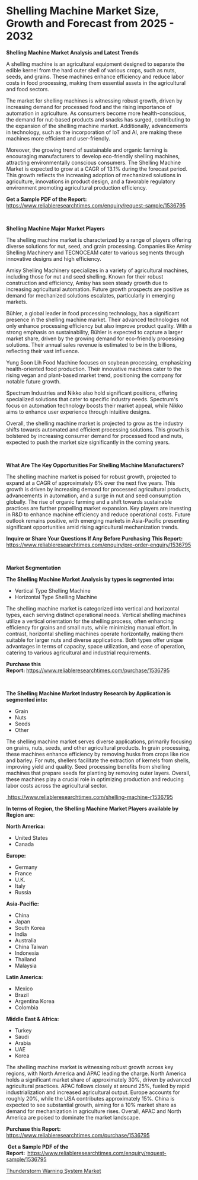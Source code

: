 <p><h1>Shelling Machine Market Size, Growth and Forecast from 2025 - 2032</h1></p><p><strong>Shelling Machine Market Analysis and Latest Trends</strong></p>
<p><p>A shelling machine is an agricultural equipment designed to separate the edible kernel from the hard outer shell of various crops, such as nuts, seeds, and grains. These machines enhance efficiency and reduce labor costs in food processing, making them essential assets in the agricultural and food sectors.</p><p>The market for shelling machines is witnessing robust growth, driven by increasing demand for processed food and the rising importance of automation in agriculture. As consumers become more health-conscious, the demand for nut-based products and snacks has surged, contributing to the expansion of the shelling machine market. Additionally, advancements in technology, such as the incorporation of IoT and AI, are making these machines more efficient and user-friendly.</p><p>Moreover, the growing trend of sustainable and organic farming is encouraging manufacturers to develop eco-friendly shelling machines, attracting environmentally conscious consumers. The Shelling Machine Market is expected to grow at a CAGR of 13.1% during the forecast period. This growth reflects the increasing adoption of mechanized solutions in agriculture, innovations in product design, and a favorable regulatory environment promoting agricultural production efficiency.</p></p>
<p><strong>Get a Sample PDF of the Report:&nbsp;</strong> <a href="https://www.reliableresearchtimes.com/enquiry/request-sample/1536795?utm_campaign=2181&utm_medium=2&utm_source=Github&utm_content=ia&utm_term=11042025&utm_id=shelling-machine">https://www.reliableresearchtimes.com/enquiry/request-sample/1536795</a></p>
<p>&nbsp;</p>
<p><strong>Shelling Machine Major Market Players</strong></p>
<p><p>The shelling machine market is characterized by a range of players offering diverse solutions for nut, seed, and grain processing. Companies like Amisy Shelling Machinery and TECNOCEAM cater to various segments through innovative designs and high efficiency.</p><p>Amisy Shelling Machinery specializes in a variety of agricultural machines, including those for nut and seed shelling. Known for their robust construction and efficiency, Amisy has seen steady growth due to increasing agricultural automation. Future growth prospects are positive as demand for mechanized solutions escalates, particularly in emerging markets.</p><p>Bühler, a global leader in food processing technology, has a significant presence in the shelling machine market. Their advanced technologies not only enhance processing efficiency but also improve product quality. With a strong emphasis on sustainability, Bühler is expected to capture a larger market share, driven by the growing demand for eco-friendly processing solutions. Their annual sales revenue is estimated to be in the billions, reflecting their vast influence.</p><p>Yung Soon Lih Food Machine focuses on soybean processing, emphasizing health-oriented food production. Their innovative machines cater to the rising vegan and plant-based market trend, positioning the company for notable future growth. </p><p>Spectrum Industries and Nikko also hold significant positions, offering specialized solutions that cater to specific industry needs. Spectrum's focus on automation technology boosts their market appeal, while Nikko aims to enhance user experience through intuitive designs.</p><p>Overall, the shelling machine market is projected to grow as the industry shifts towards automated and efficient processing solutions. This growth is bolstered by increasing consumer demand for processed food and nuts, expected to push the market size significantly in the coming years.</p></p>
<p>&nbsp;</p>
<p><strong>What Are The Key Opportunities For Shelling Machine Manufacturers?</strong></p>
<p><p>The shelling machine market is poised for robust growth, projected to expand at a CAGR of approximately 6% over the next five years. This growth is driven by increasing demand for processed agricultural products, advancements in automation, and a surge in nut and seed consumption globally. The rise of organic farming and a shift towards sustainable practices are further propelling market expansion. Key players are investing in R&D to enhance machine efficiency and reduce operational costs. Future outlook remains positive, with emerging markets in Asia-Pacific presenting significant opportunities amid rising agricultural mechanization trends.</p></p>
<p><strong>Inquire or Share Your Questions If Any Before Purchasing This Report:</strong> <a href="https://www.reliableresearchtimes.com/enquiry/pre-order-enquiry/1536795?utm_campaign=2181&utm_medium=2&utm_source=Github&utm_content=ia&utm_term=11042025&utm_id=shelling-machine">https://www.reliableresearchtimes.com/enquiry/pre-order-enquiry/1536795</a></p>
<p>&nbsp;</p>
<p><strong>Market Segmentation</strong></p>
<p><strong>The Shelling Machine Market Analysis by types is segmented into:</strong></p>
<p><ul><li>Vertical Type Shelling Machine</li><li>Horizontal Type Shelling Machine</li></ul></p>
<p><p>The shelling machine market is categorized into vertical and horizontal types, each serving distinct operational needs. Vertical shelling machines utilize a vertical orientation for the shelling process, often enhancing efficiency for grains and small nuts, while minimizing manual effort. In contrast, horizontal shelling machines operate horizontally, making them suitable for larger nuts and diverse applications. Both types offer unique advantages in terms of capacity, space utilization, and ease of operation, catering to various agricultural and industrial requirements.</p></p>
<p><strong>Purchase this Report:&nbsp;</strong><a href="https://www.reliableresearchtimes.com/purchase/1536795?utm_campaign=2181&utm_medium=2&utm_source=Github&utm_content=ia&utm_term=11042025&utm_id=shelling-machine">https://www.reliableresearchtimes.com/purchase/1536795</a></p>
<p>&nbsp;</p>
<p><strong>The Shelling Machine Market Industry Research by Application is segmented into:</strong></p>
<p><ul><li>Grain</li><li>Nuts</li><li>Seeds</li><li>Other</li></ul></p>
<p><p>The shelling machine market serves diverse applications, primarily focusing on grains, nuts, seeds, and other agricultural products. In grain processing, these machines enhance efficiency by removing husks from crops like rice and barley. For nuts, shellers facilitate the extraction of kernels from shells, improving yield and quality. Seed processing benefits from shelling machines that prepare seeds for planting by removing outer layers. Overall, these machines play a crucial role in optimizing production and reducing labor costs across the agricultural sector.</p></p>
<p><a href="https://www.reliableresearchtimes.com/shelling-machine-r1536795?utm_campaign=2181&utm_medium=2&utm_source=Github&utm_content=ia&utm_term=11042025&utm_id=shelling-machine">&nbsp;https://www.reliableresearchtimes.com/shelling-machine-r1536795</a></p>
<p><strong>In terms of Region, the Shelling Machine Market Players available by Region are:</strong></p>
<p>
    <p> <strong> North America: </strong>
        <ul>
            <li>United States</li>
            <li>Canada</li>
        </ul>
        </p> 
    <p> <strong> Europe: </strong>
        <ul>
            <li>Germany</li>
            <li>France</li>
            <li>U.K.</li>
            <li>Italy</li>
            <li>Russia</li>
        </ul>
        </p> 
    <p> <strong> Asia-Pacific: </strong>
        <ul>
            <li>China</li>
            <li>Japan</li>
            <li>South Korea</li>
            <li>India</li>
            <li>Australia</li>
            <li>China Taiwan</li>
            <li>Indonesia</li>
            <li>Thailand</li>
            <li>Malaysia</li>
        </ul>
        </p> 
    <p> <strong> Latin America: </strong>
        <ul>
            <li>Mexico</li>
            <li>Brazil</li>
            <li>Argentina Korea</li>
            <li>Colombia</li>
        </ul>
        </p> 
    <p> <strong> Middle East & Africa: </strong>
        <ul>
            <li>Turkey</li>
            <li>Saudi</li>
            <li>Arabia</li>
            <li>UAE</li>
            <li>Korea</li>
        </ul>
    </p>
    </p>
<p><p>The shelling machine market is witnessing robust growth across key regions, with North America and APAC leading the charge. North America holds a significant market share of approximately 30%, driven by advanced agricultural practices. APAC follows closely at around 25%, fueled by rapid industrialization and increased agricultural output. Europe accounts for roughly 20%, while the USA contributes approximately 15%. China is expected to see substantial growth, aiming for a 10% market share as demand for mechanization in agriculture rises. Overall, APAC and North America are poised to dominate the market landscape.</p></p>
<p><strong>Purchase this Report: </strong><a href="https://www.reliableresearchtimes.com/purchase/1536795?utm_campaign=2181&utm_medium=2&utm_source=Github&utm_content=ia&utm_term=11042025&utm_id=shelling-machine">https://www.reliableresearchtimes.com/purchase/1536795</a></p>
<p>&nbsp;<strong>Get a Sample PDF of the Report:&nbsp;&nbsp;</strong><a href="https://www.reliableresearchtimes.com/enquiry/request-sample/1536795?utm_campaign=2181&utm_medium=2&utm_source=Github&utm_content=ia&utm_term=11042025&utm_id=shelling-machine">https://www.reliableresearchtimes.com/enquiry/request-sample/1536795</a></p>
<p><strong></strong></p>
<p><p><a href="https://github.com/amourdeeks8j/Market-Research-Report-List-1/blob/main/thunderstorm-warning-system-market.md?utm_campaign=2181&utm_medium=2&utm_source=Github&utm_content=ia&utm_term=11042025&utm_id=shelling-machine">Thunderstorm Warning System Market</a></p></p>